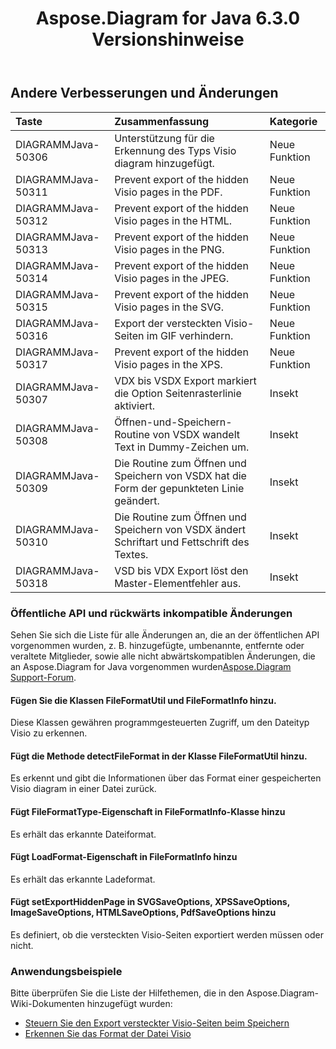 ﻿---
title: Aspose.Diagram for Java 6.3.0 Versionshinweise
type: docs
weight: 90
url: /de/java/aspose-diagram-for-java-6-3-0-release-notes/
---
## **Andere Verbesserungen und Änderungen**

|**Taste** |**Zusammenfassung** |**Kategorie** |
|:- |:- |:- |
| DIAGRAMMJava-50306| Unterstützung für die Erkennung des Typs Visio diagram hinzugefügt.| Neue Funktion|
| DIAGRAMMJava-50311|Prevent export of the hidden Visio pages in the PDF. | Neue Funktion|
| DIAGRAMMJava-50312|Prevent export of the hidden Visio pages in the HTML. | Neue Funktion|
| DIAGRAMMJava-50313|Prevent export of the hidden Visio pages in the PNG. | Neue Funktion|
| DIAGRAMMJava-50314|Prevent export of the hidden Visio pages in the JPEG. | Neue Funktion|
|DIAGRAMMJava-50315|Prevent export of the hidden Visio pages in the SVG. | Neue Funktion|
| DIAGRAMMJava-50316| Export der versteckten Visio-Seiten im GIF verhindern.| Neue Funktion|
| DIAGRAMMJava-50317|Prevent export of the hidden Visio pages in the XPS. | Neue Funktion|
| DIAGRAMMJava-50307| VDX bis VSDX Export markiert die Option Seitenrasterlinie aktiviert.| Insekt|
| DIAGRAMMJava-50308| Öffnen-und-Speichern-Routine von VSDX wandelt Text in Dummy-Zeichen um.| Insekt|
| DIAGRAMMJava-50309| Die Routine zum Öffnen und Speichern von VSDX hat die Form der gepunkteten Linie geändert.| Insekt|
| DIAGRAMMJava-50310| Die Routine zum Öffnen und Speichern von VSDX ändert Schriftart und Fettschrift des Textes.| Insekt|
| DIAGRAMMJava-50318| VSD bis VDX Export löst den Master-Elementfehler aus.| Insekt|
### **Öffentliche API und rückwärts inkompatible Änderungen**
Sehen Sie sich die Liste für alle Änderungen an, die an der öffentlichen API vorgenommen wurden, z. B. hinzugefügte, umbenannte, entfernte oder veraltete Mitglieder, sowie alle nicht abwärtskompatiblen Änderungen, die an Aspose.Diagram for Java vorgenommen wurden[Aspose.Diagram Support-Forum](https://forum.aspose.com/c/diagram/17).
#### **Fügen Sie die Klassen FileFormatUtil und FileFormatInfo hinzu.**
Diese Klassen gewähren programmgesteuerten Zugriff, um den Dateityp Visio zu erkennen.
#### **Fügt die Methode detectFileFormat in der Klasse FileFormatUtil hinzu.**
Es erkennt und gibt die Informationen über das Format einer gespeicherten Visio diagram in einer Datei zurück.
#### **Fügt FileFormatType-Eigenschaft in FileFormatInfo-Klasse hinzu**
Es erhält das erkannte Dateiformat.
#### **Fügt LoadFormat-Eigenschaft in FileFormatInfo hinzu**
Es erhält das erkannte Ladeformat.
#### **Fügt setExportHiddenPage in SVGSaveOptions, XPSSaveOptions, ImageSaveOptions, HTMLSaveOptions, PdfSaveOptions hinzu**
Es definiert, ob die versteckten Visio-Seiten exportiert werden müssen oder nicht.
### **Anwendungsbeispiele**
Bitte überprüfen Sie die Liste der Hilfethemen, die in den Aspose.Diagram-Wiki-Dokumenten hinzugefügt wurden:

- [Steuern Sie den Export versteckter Visio-Seiten beim Speichern]()
- [Erkennen Sie das Format der Datei Visio]()
